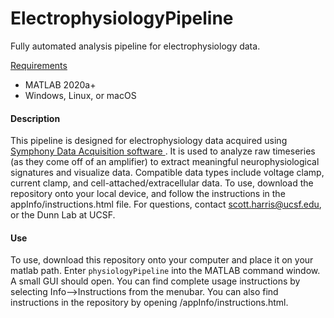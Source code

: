 # ElectrophysiologyPipeline
Fully automated analysis pipeline for electrophysiology data.

<u>Requirements</u>
<ul>
  <li>MATLAB 2020a+</li>
  <li>Windows, Linux, or macOS</li>
</ul>

<h4>Description</h4>
<p>
This pipeline is designed for electrophysiology data acquired using <a href = "https://symphony-das.github.io/">Symphony Data Acquisition software </a>. It is used to analyze raw timeseries (as they come off of an amplifier) to extract meaningful neurophysiological signatures and visualize data. Compatible data types include voltage clamp, current clamp, and cell-attached/extracellular data. To use, download the repository onto your local device, and follow the instructions in the appInfo/instructions.html file. For questions, contact <a href="mailto:scott.harris@ucsf.edu">scott.harris@ucsf.edu</a>, or the Dunn Lab at UCSF.</p>

<h4>Use</h4>
<p>To use, download this repository onto your computer and place it on your matlab path. Enter <code>physiologyPipeline</code> into the MATLAB command window. A small GUI should open. You can find complete usage instructions by selecting Info-->Instructions from the menubar. You can also find instructions in the repository by opening /appInfo/instructions.html.</p>
